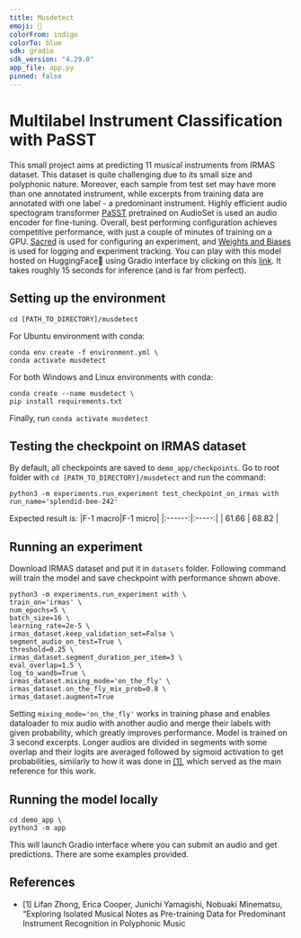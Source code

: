 ```yaml
---
title: Musdetect
emoji: 🎸
colorFrom: indigo
colorTo: blue
sdk: gradio
sdk_version: "4.29.0"
app_file: app.py
pinned: false
---
```



# Multilabel Instrument Classification with PaSST

This small project aims at predicting 11 musical instruments from IRMAS dataset. This dataset is quite challenging due to its small size and polyphonic nature. Moreover, each sample from test set may have more than one annotated instrument, while excerpts from training data are annotated with one label - a predominant instrument. Highly efficient audio spectogram transformer [PaSST](https://github.com/kkoutini/PaSST) pretrained on AudioSet is used an audio encoder for fine-tuning. Overall, best performing configuration achieves competitive performance, with just a couple of minutes of training on a GPU. 
[Sacred](https://github.com/IDSIA/sacred) is used for configuring an experiment, and [Weights and Biases](https://wandb.ai/site/experiment-tracking/) is used for logging and experiment tracking.
You can play with this model hosted on HuggingFace🤗 using Gradio interface by clicking on this [link](https://huggingface.co/spaces/timoniko42/musdetect). It takes roughly 15 seconds for inference (and is far from perfect).

## Setting up the environment

```
cd [PATH_TO_DIRECTORY]/musdetect
```
For Ubuntu environment with conda:
```
conda env create -f environment.yml \
conda activate musdetect
```
For both Windows and Linux environments with conda:
```
conda create --name musdetect \
pip install requirements.txt
```

Finally, run ```conda activate musdetect```

## Testing the checkpoint on IRMAS dataset

By default, all checkpoints are saved to ```demo_app/checkpoints```. Go to root folder with ```cd [PATH_TO_DIRECTORY]/musdetect``` and run the command:

```
python3 -m experiments.run_experiment test_checkpoint_on_irmas with run_name='splendid-bee-242'
```

Expected result is:
|F-1 macro|F-1 micro| 
|:------:|:-----:|
| 61.66  | 68.82 |


## Running an experiment

Download IRMAS dataset and put it in ```datasets``` folder. 
Following command will  train the model and save checkpoint with performance shown above.

```
python3 -m experiments.run_experiment with \
train_on='irmas' \
num_epochs=5 \
batch_size=16 \
learning_rate=2e-5 \
irmas_dataset.keep_validation_set=False \
segment_audio_on_test=True \
threshold=0.25 \
irmas_dataset.segment_duration_per_item=3 \
eval_overlap=1.5 \
log_to_wandb=True \
irmas_dataset.mixing_mode='on_the_fly' \
irmas_dataset.on_the_fly_mix_prob=0.8 \
irmas_dataset.augment=True
```

Setting ```mixing_mode='on_the_fly'``` works in training phase and enables dataloader to mix audio with another audio and merge their labels with given probability, which greatly improves performance. Model is trained on 3 second excerpts. Longer audios are divided in segments with some overlap and their logits are averaged followed by sigmoid activation to get probabilities, similarly to how it was done in [[1]](#1), which served as the main reference for this work.


## Running the model locally

```
cd demo_app \
python3 -m app
```

This will launch Gradio interface where you can submit an audio and get predictions. There are some examples provided.


## References

- [1] Lifan Zhong, Erica Cooper, Junichi Yamagishi, Nobuaki Minematsu, “Exploring Isolated Musical Notes as Pre-training Data for Predominant Instrument Recognition in Polyphonic Music


